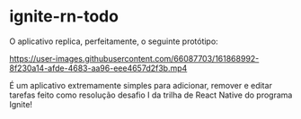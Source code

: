 # ignite-rn-todo
O aplicativo replica, perfeitamente, o seguinte protótipo: 

https://user-images.githubusercontent.com/66087703/161868992-8f230a14-afde-4683-aa96-eee4657d2f3b.mp4

É um aplicativo extremamente simples para adicionar, remover e editar tarefas feito como resolução desafio I da trilha de React Native do programa Ignite!

